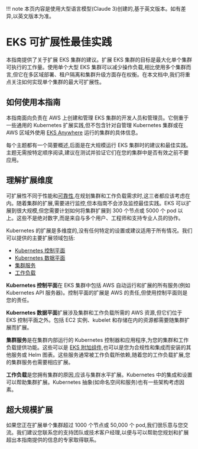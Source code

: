 
!!! note
    本页内容是使用大型语言模型(Claude 3)创建的,基于英文版本。如有差异,以英文版本为准。

# EKS 可扩展性最佳实践
本指南提供了关于扩展 EKS 集群的建议。扩展 EKS 集群的目标是最大化单个集群可执行的工作量。使用单个大型 EKS 集群可以减少操作负载,相比使用多个集群而言,但它在多区域部署、租户隔离和集群升级方面存在权衡。在本文档中,我们将重点关注如何实现单个集群的最大可扩展性。

## 如何使用本指南
本指南面向负责在 AWS 上创建和管理 EKS 集群的开发人员和管理员。它侧重于一些通用的 Kubernetes 扩展实践,但不包含针对自管理 Kubernetes 集群或在 AWS 区域外使用 [EKS Anywhere](https://anywhere.eks.amazonaws.com/) 运行的集群的具体信息。

每个主题都有一个简要概述,后面是在大规模运行 EKS 集群时的建议和最佳实践。主题无需按特定顺序阅读,建议在测试并验证它们在您的集群中是否有效之前不要应用。

## 理解扩展维度
可扩展性不同于性能和[可靠性](https://aws.github.io/aws-eks-best-practices/reliability/docs/),在规划集群和工作负载需求时,这三者都应该考虑在内。随着集群的扩展,需要进行监控,但本指南不会涉及监控最佳实践。EKS 可以扩展到很大规模,但您需要计划如何将集群扩展到 300 个节点或 5000 个 pod 以上。这些不是绝对数字,而是来自与多个用户、工程师和支持专业人员的协作。

Kubernetes 的扩展是多维度的,没有任何特定的设置或建议适用于所有情况。我们可以提供的主要扩展领域包括:

* [Kubernetes 控制平面](control-plane)
* [Kubernetes 数据平面](data-plane)
* [集群服务](cluster-services)
* [工作负载](workloads)

**Kubernetes 控制平面**在 EKS 集群中包括 AWS 自动运行和扩展的所有服务(例如 Kubernetes API 服务器)。控制平面的扩展是 AWS 的责任,但使用控制平面则是您的责任。

**Kubernetes 数据平面**扩展涉及集群和工作负载所需的 AWS 资源,但它们位于 EKS 控制平面之外。包括 EC2 实例、kubelet 和存储在内的资源都需要随集群扩展而扩展。

**集群服务**是在集群内部运行的 Kubernetes 控制器和应用程序,为您的集群和工作负载提供功能。这些可以是 [EKS 附加组件](https://docs.aws.amazon.com/eks/latest/userguide/eks-add-ons.html),也可以是您为合规性和集成而安装的其他服务或 Helm 图表。这些服务通常被工作负载所依赖,随着您的工作负载扩展,您的集群服务也需要相应扩展。

**工作负载**是您拥有集群的原因,应该与集群水平扩展。Kubernetes 中的集成和设置可以帮助集群扩展。Kubernetes 抽象(如命名空间和服务)也有一些架构考虑因素。

## 超大规模扩展
如果您正在扩展单个集群超过 1000 个节点或 50,000 个 pod,我们很乐意与您交流。我们建议您联系您的支持团队或技术客户经理,以便与可以帮助您规划和扩展超出本指南提供的信息的专家取得联系。